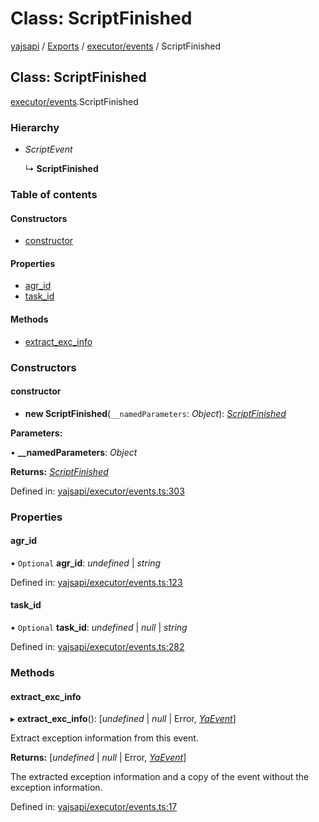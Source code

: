 # Class: ScriptFinished

[yajsapi](../yajsapi.md) / [Exports](../modules/) / [executor/events](../modules/executor_events.md) / ScriptFinished

## Class: ScriptFinished

[executor/events](../modules/executor_events.md).ScriptFinished

### Hierarchy

* _ScriptEvent_

  ↳ **ScriptFinished**

### Table of contents

#### Constructors

* [constructor](executor_events.scriptfinished.md#constructor)

#### Properties

* [agr\_id](executor_events.scriptfinished.md#agr_id)
* [task\_id](executor_events.scriptfinished.md#task_id)

#### Methods

* [extract\_exc\_info](executor_events.scriptfinished.md#extract_exc_info)

### Constructors

#### constructor

* **new ScriptFinished**\(`__namedParameters`: _Object_\): [_ScriptFinished_](executor_events.scriptfinished.md)

**Parameters:**

• **\_\_namedParameters**: _Object_

**Returns:** [_ScriptFinished_](executor_events.scriptfinished.md)

Defined in: [yajsapi/executor/events.ts:303](https://github.com/golemfactory/yajsapi/blob/289a25a/yajsapi/executor/events.ts#L303)

### Properties

#### agr\_id

• `Optional` **agr\_id**: _undefined_ \| _string_

Defined in: [yajsapi/executor/events.ts:123](https://github.com/golemfactory/yajsapi/blob/289a25a/yajsapi/executor/events.ts#L123)

#### task\_id

• `Optional` **task\_id**: _undefined_ \| _null_ \| _string_

Defined in: [yajsapi/executor/events.ts:282](https://github.com/golemfactory/yajsapi/blob/289a25a/yajsapi/executor/events.ts#L282)

### Methods

#### extract\_exc\_info

▸ **extract\_exc\_info**\(\): \[_undefined_ \| _null_ \| Error, [_YaEvent_](executor_events.yaevent.md)\]

Extract exception information from this event.

**Returns:** \[_undefined_ \| _null_ \| Error, [_YaEvent_](executor_events.yaevent.md)\]

The extracted exception information and a copy of the event without the exception information.

Defined in: [yajsapi/executor/events.ts:17](https://github.com/golemfactory/yajsapi/blob/289a25a/yajsapi/executor/events.ts#L17)

